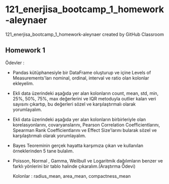 # 121_enerjisa_bootcamp_1_homework-aleynaer
121_enerjisa_bootcamp_1_homework-aleynaer created by GitHub Classroom


## Homework 1

Ödevler : 
- Pandas kütüphanesiyle bir DataFrame oluşturup ve içine Levels of Measurements'ları nominal, ordinal, interval ve ratio olan kolonlar ekleyelim.
- Ekli data üzerindeki aşağıda yer alan kolonların count, mean, std, min, 25%, 50%, 75%, max değerlerini ve IQR metoduyla outlier kalan veri sayısını çıkartıp, bu değerleri sözel ve karşılaştırmalı olarak yorumlayalım. 
-  Ekli data üzerindeki aşağıda yer alan kolonların birbirleriyle olan korelasyonlarını, covaryanslarını, Pearson Correlation Coefficientlarını, Spearman Rank Coefficientlarını ve Effect Size'larını bularak sözel ve karşılaştırmalı olarak yorumlayalım.
- Bayes Teoreminin gerçek hayatta karşımıza çıkan ve kullanılan örneklerinden 5 tane bulalım.
- Poisson, Normal , Gamma, Weilbull ve Logaritmik dağılımların benzer ve farklı yönlerini bir tablo halinde çıkaralım.(Araştırma Ödevi)

    Kolonlar : radius_mean, area_mean, compactness_mean
